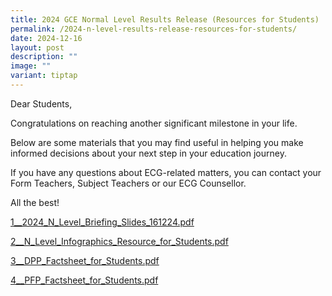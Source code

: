 ```yaml
---
title: 2024 GCE Normal Level Results Release (Resources for Students)
permalink: /2024-n-level-results-release-resources-for-students/
date: 2024-12-16
layout: post
description: ""
image: ""
variant: tiptap
---
```

<p>Dear Students,</p>
<p>Congratulations on reaching another significant milestone in your life.</p>
<p>Below are some materials that you may find useful in helping you make
informed decisions about your next step in your education journey.</p>
<p>If you have any questions about ECG-related matters, you can contact your
Form Teachers, Subject Teachers or our ECG Counsellor.</p>
<p>All the best!</p>
<p><a href="/files/Announcements/N Level/1__2024_N_Level_Briefing_Slides_161224.pdf" rel="noopener nofollow" target="_blank">1__2024_N_Level_Briefing_Slides_161224.pdf</a>
</p>
<p><a href="/files/Announcements/N Level/2__N_Level_Infographics_Resource_for_Students.pdf" rel="noopener nofollow" target="_blank">2__N_Level_Infographics_Resource_for_Students.pdf</a>
</p>
<p><a href="/files/Announcements/N Level/3__DPP_Factsheet_for_Students.pdf" rel="noopener nofollow" target="_blank">3__DPP_Factsheet_for_Students.pdf</a>
</p>
<p><a href="/files/Announcements/N Level/4__PFP_Factsheet_for_Students.pdf" rel="noopener nofollow" target="_blank">4__PFP_Factsheet_for_Students.pdf</a>
</p>